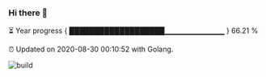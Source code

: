 ### Hi there 👋 

⏳ Year progress { ███████████████████▁▁▁▁▁▁▁▁▁▁▁ } 66.21 %

⏰ Updated on 2020-08-30 00:10:52 with Golang.

![build](https://github.com/shenxianpeng/shenxianpeng/workflows/build/badge.svg)